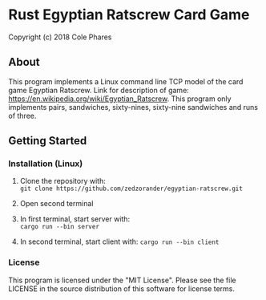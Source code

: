 # Rust Egyptian Ratscrew Card Game

Copyright (c) 2018 Cole Phares

## About

This program implements a Linux command line TCP model of the card game 
Egyptian Ratscrew. Link for description of game: 
https://en.wikipedia.org/wiki/Egyptian_Ratscrew.
This program only implements pairs, sandwiches, sixty-nines, sixty-nine sandwiches
and runs of three.

## Getting Started

### Installation (Linux)

1. Clone the repository with: <br />
`git clone https://github.com/zedzorander/egyptian-ratscrew.git`

2. Open second terminal

3. In first terminal, start server with: <br />
`cargo run --bin server`

4. In second terminal, start client with:
`cargo run --bin client`

### License

This program is licensed under the "MIT License". Please see the file LICENSE in the source distribution of this software for license terms.
